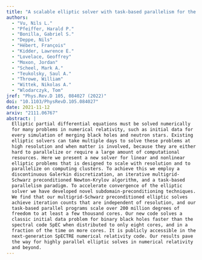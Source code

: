 ```yaml
---
title: "A scalable elliptic solver with task-based parallelism for the SpECTRE numerical relativity code"
authors:
  - "Vu, Nils L."
  - "Pfeiffer, Harald P."
  - "Bonilla, Gabriel S."
  - "Deppe, Nils"
  - "Hébert, François"
  - "Kidder, Lawrence E."
  - "Lovelace, Geoffrey"
  - "Moxon, Jordan"
  - "Scheel, Mark A."
  - "Teukolsky, Saul A."
  - "Throwe, William"
  - "Wittek, Nikolas A."
  - "Wlodarczyk, Tom"
jref: "Phys.Rev.D 105, 084027 (2022)"
doi: "10.1103/PhysRevD.105.084027"
date: 2021-11-12
arxiv: "2111.06767"
abstract: |
  Elliptic partial differential equations must be solved numerically
  for many problems in numerical relativity, such as initial data for
  every simulation of merging black holes and neutron stars. Existing
  elliptic solvers can take multiple days to solve these problems at
  high resolution and when matter is involved, because they are either
  hard to parallelize or require a large amount of computational
  resources. Here we present a new solver for linear and nonlinear
  elliptic problems that is designed to scale with resolution and to
  parallelize on computing clusters. To achieve this we employ a
  discontinuous Galerkin discretization, an iterative multigrid-
  Schwarz preconditioned Newton-Krylov algorithm, and a task-based
  parallelism paradigm. To accelerate convergence of the elliptic
  solver we have developed novel subdomain-preconditioning techniques.
  We find that our multigrid-Schwarz preconditioned elliptic solves
  achieve iteration counts that are independent of resolution, and our
  task-based parallel programs scale over 200 million degrees of
  freedom to at least a few thousand cores. Our new code solves a
  classic initial data problem for binary black holes faster than the
  spectral code SpEC when distributed to only eight cores, and in a
  fraction of the time on more cores. It is publicly accessible in the
  next-generation SpECTRE numerical relativity code. Our results pave
  the way for highly parallel elliptic solves in numerical relativity
  and beyond.
---
```

